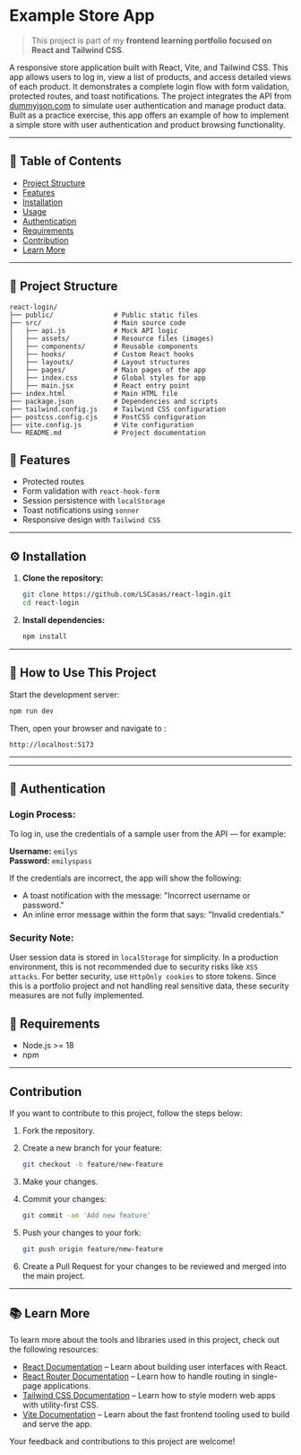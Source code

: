 #  Example Store App

> This project is part of my **frontend learning portfolio focused on React and Tailwind CSS**.

A responsive store application built with React, Vite, and Tailwind CSS. This app allows users to log in, view a list of products, and access detailed views of each product. It demonstrates a complete login flow with form validation, protected routes, and toast notifications. The project integrates the API from [dummyjson.com](https://dummyjson.com/) to simulate user authentication and manage product data. Built as a practice exercise, this app offers an example of how to implement a simple store with user authentication and product browsing functionality.

---

## 📑 Table of Contents

- [Project Structure](#project-structure)
- [Features](#features)
- [Installation](#installation)
- [Usage](#usage)
- [Authentication](#authentication)
- [Requirements](#requirements)
- [Contribution](#contribution)
- [Learn More](#learn-more)

---

## 📁 Project Structure

```
react-login/
├── public/               # Public static files
├── src/                  # Main source code
│   ├── api.js            # Mock API logic
│   ├── assets/           # Resource files (images)
│   ├── components/       # Reusable components
│   ├── hooks/            # Custom React hooks
│   ├── layouts/          # Layout structures
│   ├── pages/            # Main pages of the app
│   ├── index.css         # Global styles for app
│   ├── main.jsx          # React entry point
├── index.html            # Main HTML file
├── package.json          # Dependencies and scripts
├── tailwind.config.js    # Tailwind CSS configuration
├── postcss.config.cjs    # PostCSS configuration
├── vite.config.js        # Vite configuration
└── README.md             # Project documentation

```

## 🔐 Features

- Protected routes
- Form validation with `react-hook-form`
- Session persistence with `localStorage`
- Toast notifications using `sonner`
- Responsive design with `Tailwind CSS`

---

## ⚙️ Installation

1. **Clone the repository:**

   ```bash
   git clone https://github.com/LSCasas/react-login.git
   cd react-login
   ```

2. **Install dependencies:**

   ```bash
   npm install
   ```

---

## 🚀 How to Use This Project

Start the development server:

```bash
npm run dev
```

Then, open your browser and navigate to :

```
http://localhost:5173
```

---

---

## 🧪 Authentication

### Login Process:

To log in, use the credentials of a sample user from the API — for example:

**Username:** `emilys`  
**Password:** `emilyspass`

If the credentials are incorrect, the app will show the following:

- A toast notification with the message: "Incorrect username or password."
- An inline error message within the form that says: "Invalid credentials."

### Security Note:

User session data is stored in `localStorage` for simplicity. In a production environment, this is not recommended due to security risks like `XSS attacks`. For better security, use `HttpOnly cookies` to store tokens. Since this is a portfolio project and not handling real sensitive data, these security measures are not fully implemented.

## 📌 Requirements

- Node.js >= 18
- npm

---

## Contribution

If you want to contribute to this project, follow the steps below:

1. Fork the repository.

2. Create a new branch for your feature:

   ```bash
   git checkout -b feature/new-feature
   ```

3. Make your changes.

4. Commit your changes:

   ```bash
   git commit -am 'Add new feature'
   ```

5. Push your changes to your fork:

   ```bash
   git push origin feature/new-feature
   ```

6. Create a Pull Request for your changes to be reviewed and merged into the main project.

---

## 📚 Learn More

To learn more about the tools and libraries used in this project, check out the following resources:

- [React Documentation](https://react.dev/) – Learn about building user interfaces with React.
- [React Router Documentation](https://reactrouter.com/) – Learn how to handle routing in single-page applications.
- [Tailwind CSS Documentation](https://tailwindcss.com/) – Learn how to style modern web apps with utility-first CSS.
- [Vite Documentation](https://vitejs.dev/) – Learn about the fast frontend tooling used to build and serve the app.

Your feedback and contributions to this project are welcome!
